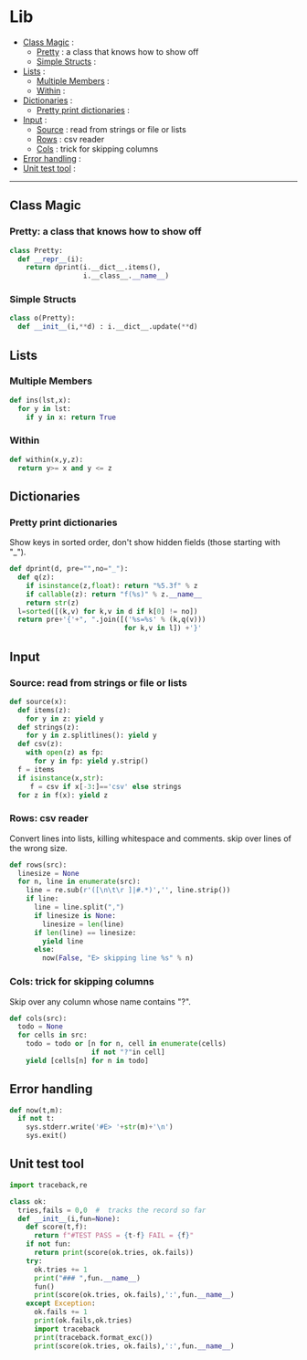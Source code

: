 # Lib

- [Class Magic](#class-magic) : 
  - [Pretty](#pretty-a-class-that-knows-how-to-show-off) : a class that knows how to show off
  - [Simple Structs](#simple-structs) : 
- [Lists](#lists) : 
  - [Multiple Members](#multiple-members) : 
  - [Within](#within) : 
- [Dictionaries](#dictionaries) : 
  - [Pretty print dictionaries](#pretty-print-dictionaries) : 
- [Input](#input) : 
  - [Source](#source-read-from-strings-or-file-or-lists) : read from strings or file or lists
  - [Rows](#rows-csv-reader) : csv reader
  - [Cols](#cols-trick-for-skipping-columns) : trick for skipping columns
- [Error handling](#error-handling) : 
- [Unit test tool](#unit-test-tool) : 

--------

## Class Magic
### Pretty: a class that knows how to show off
```py
class Pretty:
  def __repr__(i):
    return dprint(i.__dict__.items(), 
                  i.__class__.__name__)
```
### Simple Structs

```py
class o(Pretty):
  def __init__(i,**d) : i.__dict__.update(**d)
```

## Lists
### Multiple Members
```py
def ins(lst,x):
  for y in lst:
    if y in x: return True
```

### Within 
```py
def within(x,y,z):
  return y>= x and y <= z
```

## Dictionaries
### Pretty print dictionaries
Show keys in sorted order, don't show 
hidden fields (those starting with "\_").

```py
def dprint(d, pre="",no="_"):
  def q(z):
    if isinstance(z,float): return "%5.3f" % z
    if callable(z): return "f(%s)" % z.__name__
    return str(z)
  l=sorted([(k,v) for k,v in d if k[0] != no])
  return pre+'{'+", ".join([('%s=%s' % (k,q(v))) 
                            for k,v in l]) +'}'
```
## Input 
### Source: read from strings or file or lists

```py
def source(x):
  def items(z):
    for y in z: yield y
  def strings(z):
    for y in z.splitlines(): yield y
  def csv(z):
    with open(z) as fp:
      for y in fp: yield y.strip()
  f = items
  if isinstance(x,str):
     f = csv if x[-3:]=='csv' else strings
  for z in f(x): yield z
```
### Rows: csv reader
Convert lines into lists, killing whitespace
and comments. skip over lines of the wrong size.

```py
def rows(src):
  linesize = None
  for n, line in enumerate(src):
    line = re.sub(r'([\n\t\r ]|#.*)','', line.strip())
    if line:
      line = line.split(",")
      if linesize is None:
        linesize = len(line)
      if len(line) == linesize:
        yield line
      else:
        now(False, "E> skipping line %s" % n)
```

### Cols: trick for skipping columns
Skip over any column whose name contains "?".
```py
def cols(src):
  todo = None
  for cells in src:
    todo = todo or [n for n, cell in enumerate(cells)
                    if not "?"in cell]
    yield [cells[n] for n in todo]
```
##  Error handling
```py
def now(t,m):
  if not t:
    sys.stderr.write('#E> '+str(m)+'\n')
    sys.exit()
```

## Unit test tool
```py
import traceback,re

class ok:
  tries,fails = 0,0  #  tracks the record so far
  def __init__(i,fun=None):
    def score(t,f): 
      return f"#TEST PASS = {t-f} FAIL = {f}"
    if not fun:     
      return print(score(ok.tries, ok.fails))
    try:
      ok.tries += 1
      print("### ",fun.__name__)
      fun()
      print(score(ok.tries, ok.fails),':',fun.__name__)
    except Exception:
      ok.fails += 1
      print(ok.fails,ok.tries)
      import traceback
      print(traceback.format_exc())
      print(score(ok.tries, ok.fails),':',fun.__name__)
```


